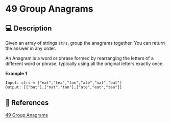 # 49 Group Anagrams

## 💻 Description

Given an array of strings `strs`, group the anagrams together. You can return the answer in any order.

An Anagram is a word or phrase formed by rearranging the letters of a different word or phrase, typically using all the original letters exactly once.

**Example 1**

```
Input: strs = ["eat","tea","tan","ate","nat","bat"]
Output: [["bat"],["nat","tan"],["ate","eat","tea"]]
```

## 🔗 References

[49 Group Anagrams](https://leetcode.com/problems/group-anagrams/description/)
